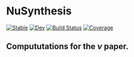 # NuSynthesis

[![Stable](https://img.shields.io/badge/docs-stable-blue.svg)](https://kjellqvist.github.io/NuSynthesis.jl/stable)
[![Dev](https://img.shields.io/badge/docs-dev-blue.svg)](https://kjellqvist.github.io/NuSynthesis.jl/dev)
[![Build Status](https://github.com/kjellqvist/NuSynthesis.jl/actions/workflows/CI.yml/badge.svg?branch=main)](https://github.com/kjellqvist/NuSynthesis.jl/actions/workflows/CI.yml?query=branch%3Amain)
[![Coverage](https://codecov.io/gh/kjellqvist/NuSynthesis.jl/branch/main/graph/badge.svg)](https://codecov.io/gh/kjellqvist/NuSynthesis.jl)

## Compututations for the $\nu$ paper.
